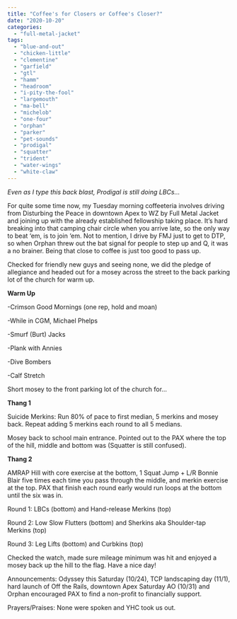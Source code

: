 ```yaml
---
title: "Coffee's for Closers or Coffee's Closer?"
date: "2020-10-20"
categories: 
  - "full-metal-jacket"
tags: 
  - "blue-and-out"
  - "chicken-little"
  - "clementine"
  - "garfield"
  - "gtl"
  - "hamm"
  - "headroom"
  - "i-pity-the-fool"
  - "largemouth"
  - "ma-bell"
  - "michelob"
  - "one-four"
  - "orphan"
  - "parker"
  - "pet-sounds"
  - "prodigal"
  - "squatter"
  - "trident"
  - "water-wings"
  - "white-claw"
---
```


_Even as I type this back blast, Prodigal is still doing LBCs…_

For quite some time now, my Tuesday morning coffeeteria involves driving from Disturbing the Peace in downtown Apex to WZ by Full Metal Jacket and joining up with the already established fellowship taking place. It’s hard breaking into that camping chair circle when you arrive late, so the only way to beat ‘em, is to join ‘em. Not to mention, I drive by FMJ just to get to DTP, so when Orphan threw out the bat signal for people to step up and Q, it was a no brainer. Being that close to coffee is just too good to pass up.

Checked for friendly new guys and seeing none, we did the pledge of allegiance and headed out for a mosey across the street to the back parking lot of the church for warm up.

**Warm Up**

\-Crimson Good Mornings (one rep, hold and moan)

\-While in CGM, Michael Phelps

\-Smurf (Burt) Jacks

\-Plank with Annies

\-Dive Bombers

\-Calf Stretch

Short mosey to the front parking lot of the church for…

**Thang 1**

Suicide Merkins: Run 80% of pace to first median, 5 merkins and mosey back. Repeat adding 5 merkins each round to all 5 medians.

Mosey back to school main entrance. Pointed out to the PAX where the top of the hill, middle and bottom was (Squatter is still confused).

**Thang 2**

AMRAP Hill with core exercise at the bottom, 1 Squat Jump + L/R Bonnie Blair five times each time you pass through the middle, and merkin exercise at the top. PAX that finish each round early would run loops at the bottom until the six was in.

Round 1: LBCs (bottom) and Hand-release Merkins (top)

Round 2: Low Slow Flutters (bottom) and Sherkins aka Shoulder-tap Merkins (top)

Round 3: Leg Lifts (bottom) and Curbkins (top)

Checked the watch, made sure mileage minimum was hit and enjoyed a mosey back up the hill to the flag. Have a nice day!

Announcements: Odyssey this Saturday (10/24), TCP landscaping day (11/1), hard launch of Off the Rails, downtown Apex Saturday AO (10/31) and Orphan encouraged PAX to find a non-profit to financially support.

Prayers/Praises: None were spoken and YHC took us out.
